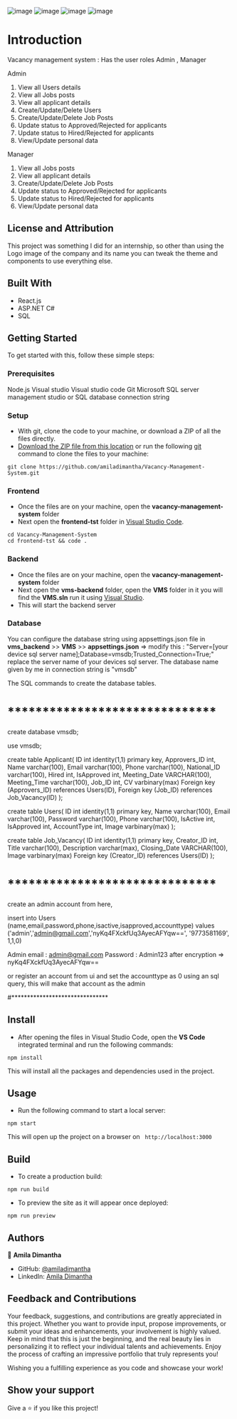 ![image](https://github.com/amiladimantha/Vacancy-Management-System/assets/84844150/efd72771-d589-4a16-9361-a87bcbde32f4)
![image](https://github.com/amiladimantha/Vacancy-Management-System/assets/84844150/fbde6d4d-84da-4e3f-8f79-8ced896eb5bd)
![image](https://github.com/amiladimantha/Vacancy-Management-System/assets/84844150/bec21a9c-fbf9-4ebb-a0d8-2115d1348877)
![image](https://github.com/amiladimantha/Vacancy-Management-System/assets/84844150/9afa6246-f4f8-4433-81c8-8ed4c8124c71)


# Introduction 

Vacancy management system : Has the user roles Admin , Manager

Admin 
1. View all Users details
2. View all Jobs posts
3. View all applicant details
4. Create/Update/Delete Users 
5. Create/Update/Delete Job Posts
6. Update status to Approved/Rejected for applicants
7. Update status to Hired/Rejected for applicants
8. View/Update personal data

Manager 
1. View all Jobs posts
2. View all applicant details
3. Create/Update/Delete Job Posts
4. Update status to Approved/Rejected for applicants
5. Update status to Hired/Rejected for applicants
6. View/Update personal data


## License and Attribution

This project was something I did for an internship, so other than using the Logo image of the company and its name you can tweak the theme and components to use everything else.

## Built With

- React.js
- ASP.NET C#
- SQL


## Getting Started

To get started with this, follow these simple steps:

### Prerequisites

Node.js 
Visual studio
Visual studio code
Git
Microsoft SQL server management studio or SQL database connection string

### Setup

- With git, clone the code to your machine, or download a ZIP of all the files directly.
- [Download the ZIP file from this location](https://github.com/amiladimantha/Vacancy-Management-System/archive/refs/heads/master.zip) or run the following [git](https://git-scm.com/) command to clone the files to your machine:

```
git clone https://github.com/amiladimantha/Vacancy-Management-System.git
```
### Frontend

- Once the files are on your machine, open the **vacancy-management-system** folder
- Next open the **frontend-tst** folder in [Visual Studio Code](https://code.visualstudio.com/download).

```
cd Vacancy-Management-System
cd frontend-tst && code .
```

### Backend

- Once the files are on your machine, open the **vacancy-management-system** folder
- Next open the **vms-backend** folder, open the **VMS** folder in it you will find the **VMS.sln** run it using [Visual Studio](https://visualstudio.microsoft.com/thank-you-downloading-visual-studio/?sku=Community&channel=Release&version=VS2022&source=VSLandingPage&cid=2030&passive=false).
- This will start the backend server

### Database

You can configure the database string using appsettings.json file in **vms_backend** >> **VMS** >> **appsettings.json** => modify this : "Server=[your device sql server name];Database=vmsdb;Trusted_Connection=True;" replace the server name of your devices sql server.
The database name given by me in connection string is "vmsdb"


The SQL commands to create the database tables.

# ******************************
create database vmsdb;

use vmsdb;

create table Applicant(
ID int identity(1,1) primary key,
Approvers_ID int,
Name varchar(100),
Email varchar(100),
Phone varchar(100),
National_ID varchar(100),
Hired int,
IsApproved int,
Meeting_Date VARCHAR(100),
Meeting_Time varchar(100),
Job_ID int,
CV varbinary(max)
Foreign key (Approvers_ID) references Users(ID),
Foreign key (Job_ID) references Job_Vacancy(ID)
);

create table Users(
ID int identity(1,1) primary key,
Name varchar(100),
Email varchar(100),
Password varchar(100),
Phone varchar(100),
IsActive int,
IsApproved int,
AccountType int,
Image varbinary(max)
);

create table Job_Vacancy(
ID int identity(1,1) primary key,
Creator_ID int,
Title varchar(100),
Description varchar(max),
Closing_Date VARCHAR(100),
Image varbinary(max)
Foreign key (Creator_ID) references Users(ID)
);


# ******************************
create an admin account from here, 

insert into Users (name,email,password,phone,isactive,isapproved,accounttype) 
values ('admin','admin@gmail.com','nyKq4FXckfUq3AyecAFYqw==', '9773581169', 1,1,0)

Admin email : admin@gmail.com
Password : Admin123   after encryption => nyKq4FXckfUq3AyecAFYqw==

or register an account from ui and set the accounttype as 0 using an sql query, this will make that account as the admin

#*******************************


 
## Install

- After opening the files in Visual Studio Code, open the **VS Code** integrated terminal and run the following commands:

```
npm install
```

This will install all the packages and dependencies used in the project.

## Usage

- Run the following command to start a local server:

```
npm start
```

This will open up the project on a browser on ` http://localhost:3000`

## Build

- To create a production build:

```
npm run build
```

- To preview the site as it will appear once deployed:

```
npm run preview
```

## Authors

👤 **Amila Dimantha**

- GitHub: [@amiladimantha](https://github.com/amiladimantha)
- LinkedIn: [Amila Dimantha](https://www.linkedin.com/in/amila-dimantha-37182a21b)

## Feedback and Contributions

Your feedback, suggestions, and contributions are greatly appreciated in this project. Whether you want to provide input, propose improvements, or submit your ideas and enhancements, your involvement is highly valued. Keep in mind that this is just the beginning, and the real beauty lies in personalizing it to reflect your individual talents and achievements. Enjoy the process of crafting an impressive portfolio that truly represents you!

Wishing you a fulfilling experience as you code and showcase your work!

## Show your support

Give a ⭐️ if you like this project!
